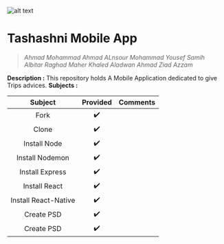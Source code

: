 ![alt text](https://cdn.shortpixel.ai/client/q_lossy,ret_img,w_475,h_314/https://cdn.shortpixel.ai/client/q_lossy,ret_img,w_475/https://www.visitnicaragua.us/wp-content/uploads/2011/09/where-to-go-copia-2.png "Logo Title Text 1")
# Tashashni Mobile App
> _Ahmad Mohammad Ahmad ALnsour_
> _Mohammad Yousef Samih Albitar_
> _Raghad Maher Khaled Aladwan_
> _Ahmad Ziad Azzam_


**Description :**
This repository holds A Mobile Application dedicated to give Trips advices. 
**Subjects :**

| Subject                     		| Provided      | Comments  	|
| :------------------------------------:|:-------------:|:-------------:|
| Fork 	                      		| ✔️            |		|
| Clone	                      		| ✔️            |		|
| Install Node                		| ✔️            |		|
| Install Nodemon 			| ✔️            |		|
| Install Express             		| ✔️            |		|
| Install React               		| ✔️            |		|
| Install React-Native        		| ✔️            |		|
| Create PSD              		| ✔️            |		|
| Create PSD              		| ✔️            |		|





